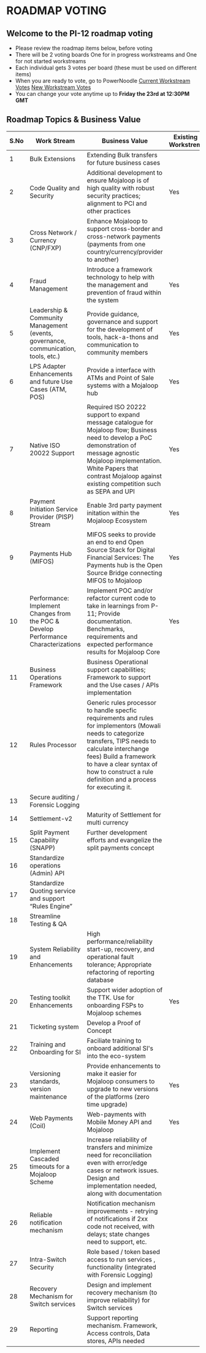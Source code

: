 # ROADMAP VOTING 

## Welcome to the PI-12 roadmap voting   
- Please review the roadmap items below, before voting 
- There will be 2 voting boards One for in progress workstreams and One for not started workstreams
- Each individual gets 3 votes per board (these must be used on different items)
- When you are ready to vote, go to PowerNoodle [Current Workstream Votes](https://app.powernoodle.com/TBD) [New Workstream Votes](https://app.powernoodle.com/TBD)
- You can change your vote anytime up to **Friday the 23rd at 12:30PM GMT**

## Roadmap Topics & Business Value

| S.No | Work Stream                                                                         | Business Value                                                                                                                                                                                                                                                                     | Existing Workstrem |
| ---- | ----------------------------------------------------------------------------------- | ---------------------------------------------------------------------------------------------------------------------------------------------------------------------------------------------------------------------------------------------------------------------------------- | ------------------ |
| 1    | Bulk Extensions                                                                     | Extending Bulk transfers for future business cases                                                                                                                                                                                                                                 |                    |
| 2    | Code Quality and Security                                                           | Additional development to ensure Mojaloop is of high quality with robust security practices; alignment to PCI and other practices                                                                                                                                                  | Yes                |
| 3    | Cross Network / Currency (CNP/FXP)                                                  | Enhance Mojaloop to support cross-border and cross-network payments (payments from one country/currency/provider to another)                                                                                                                                                       |                    |
| 4    | Fraud Management                                                                    | Introduce a framework technology to help with the management and prevention of fraud within the system                                                                                                                                                                             | Yes                |
| 5    | Leadership & Community Management (events, governance, communication, tools, etc.)  | Provide guidance, governance and support for the development of tools, hack-a-thons and communication to community members                                                                                                                                                         | Yes                |
| 6    | LPS Adapter Enhancements and future Use Cases (ATM, POS)                            | Provide a interface with ATMs and Point of Sale systems with a Mojaloop hub                                                                                                                                                                                                        | Yes                |
| 7    | Native ISO 20022 Support                                                            | Required ISO 20222 support to expand message catalogue for Mojaloop flow; Business need to develop a PoC demonstration of message agnostic Mojaloop implementation.  White Papers that contrast Mojaloop against existing competition such as SEPA and UPI                         | Yes                |
| 8    | Payment Initiation Service Provider (PISP) Stream                                   | Enable 3rd party payment initation within the Mojaloop Ecosystem                                                                                                                                                                                                                   | Yes                |
| 9    | Payments Hub (MIFOS)                                                                | MIFOS seeks to provide an end to end Open Source Stack for Digital Financial Services: The Payments hub is the Open Source Bridge connecting MIFOS to Mojaloop                                                                                                                     | Yes                |
| 10   | Performance: Implement Changes from the POC & Develop Performance Characterizations | Implement POC and/or refactor current code to take in learnings from P-11; Provide documentation. Benchmarks, requirements and expected performance results for Mojaloop Core                                                                                                      | Yes                |
| 11   | Business Operations Framework                                                       | Business Operational support capabilities; Framework to support and the Use cases / APIs implementation                                                                                                                                                                            |                    |
| 12   | Rules Processor                                                                     | Generic rules processor to handle specfic requirements and rules for implementors (Mowali needs to categorize transfers, TIPS needs to calculate interchange fees)  Build a framework to have a clear syntax of how to construct a rule definition and a process for executing it. |                    |
| 13   | Secure auditing / Forensic Logging                                                  |                                                                                                                                                                                                                                                                                    |                    |
| 14   | Settlement-v2                                                                       | Maturity of Settlement for multi currency                                                                                                                                                                                                                                          |                    |
| 15   | Split Payment Capability (SNAPP)                                                    | Further development efforts and evangelize the split payments concept                                                                                                                                                                                                              |                    |
| 16   | Standardize operations (Admin) API                                                  |                                                                                                                                                                                                                                                                                    |                    |
| 17   | Standardize Quoting service and support “Rules Engine”                              |                                                                                                                                                                                                                                                                                    |                    |
| 18   | Streamline Testing & QA                                                             |                                                                                                                                                                                                                                                                                    |                    |
| 19   | System Reliability and Enhancements                                                 | High performance/reliability start-up, recovery, and operational fault tolerance; Appropriate refactoring of reporting database                                                                                                                                                    |                    |
| 20   | Testing toolkit Enhancements                                                        | Support wider adoption of the TTK. Use for onboarding FSPs to Mojaloop schemes                                                                                                                                                                                                     | Yes                |
| 21   | Ticketing system                                                                    | Develop a Proof of Concept                                                                                                                                                                                                                                                         |                    |
| 22   | Training and Onboarding for SI                                                      | Faciliate training to onboard additional SI's into the eco-system                                                                                                                                                                                                                  |                    |
| 23   | Versioning standards, version maintenance                                           | Provide enhancements to make it easier for Mojaloop consumers to upgrade to new versions of the platforms (zero time upgrade)                                                                                                                                                      | Yes                |
| 24   | Web Payments (Coil)                                                                 | Web-payments with Mobile Money API and Mojaloop                                                                                                                                                                                                                                    | Yes                |
| 25   | Implement Cascaded timeouts for a Mojaloop Scheme                                   | Increase reliability of transfers and minimize need for reconciliation even with error/edge cases or network issues. Design and implementation needed, along with documentation                                                                                                    |                    |
| 26   | Reliable notification mechanism                                                     | Notification mechanism improvements - retrying of notifications if 2xx code not received, with delays; state changes need to support, etc.                                                                                                                                         |                    |
| 27   | Intra-Switch Security                                                               | Role based / token based access to run services , functionality (integrated with Forensic Logging)                                                                                                                                                                                 |                    |
| 28   | Recovery Mechanism for Switch services                                              | Design and implement recovery mechanism (to improve reliability) for Switch services                                                                                                                                                                                               |                    |
| 29   | Reporting                                                                           | Support reporting mechanism. Framework, Access controls, Data stores, APIs needed                                                                                                                                                                                                  |                    |
